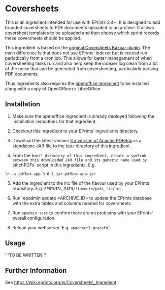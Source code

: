 # Coversheets

This is an ingredient intended for use with EPrints 3.4+. It is designed to add branded coversheets to PDF documents uploaded to an archive.  It allows coversheet templates to be uploaded and then choose which eprint records these coversheets should be applied.

This ingredient is based on the [original Coversheets Bazaar plugin](https://bazaar.eprints.org/350/).  The main difference is that does not use EPrints' indexer but is instead run periodically from a cron job. This allows for better management of when coversheeting tasks run and also help keep the indexer log clean from a lot of the noise that can be generated from coversheeting, particularly parsing PDF documents.

Thus ingredients also requires the [openoffice ingredient](https://github.com/eprints/openoffice) to be installed along with a copy of OpenOffice or LibreOffice.


## Installation

1. Make sure the openoffice ingredient is already deployed following the installation instuctions for that ingredient.

2. Checkout this ingredient to your EPrints' ingredients directory.

3. Download the latest version [3.x version of Apache PDFBox](https://pdfbox.apache.org/download.html) as a standalone JAR file to the `bin/` directory of this ingredient.

4. From the `bin/' directory of this ingredient, create a symlink between this downloaded JAR file and its generic name used by `stitchPDFs` script in this ingredients. E.g.

```ln -s pdfbox-app-3.0.1.jar pdfbox-app.jar```

5. Add the ingredient to the inc file of the flavour used by your EPrints repository.  E.g. `EPRINTS\_PATH/flavours/pub\_lib/inc`

6. Run `epadmin update <ARCHIVE\_ID\> to update the EPrints database with the extra tables and columns needed for coversheets.

7. Run `epadmin test` to confirm there are no problems with your EPrints' overall configuration.

8. Reload your webserver. E.g. `apachectl graceful`


## Usage

'''TO BE WRITTEN'''


## Further Information

See https://wiki.eprints.org/w/Coversheets\_Ingredient
